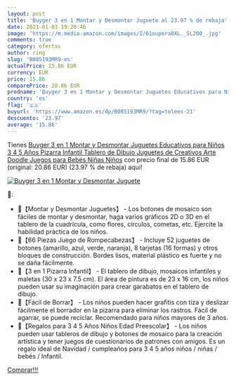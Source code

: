 ```yaml
---
layout: post
title: 'Buyger 3 en 1 Montar y Desmontar Juguete al 23.97 % de rebaja'
date: 2021-01-03 19:20:46
image: 'https://m.media-amazon.com/images/I/61oupera8XL._SL200_.jpg'
comments: true
category: ofertas
author: ring
slug: 'B085193MR9-es'
actualPrice: 15.86 EUR
currency: EUR
price: 15.86
comparePrice: 20.86 EUR
prodname: 'Buyger 3 en 1 Montar y Desmontar Juguetes Educativos para Niños 3 4 5 Años Pizarra Infantil Tablero de Dibujo Juguetes de Creativos Arte Doodle Juegos para Bebés Niñas Niños'
country: 'es'
flag: '🇪🇸'
buyurl: 'https://www.amazon.es/dp/B085193MR9/?tag=tolees-21'
descuento: '23.97'
average: '15.86'
---
```


Tienes [Buyger 3 en 1 Montar y Desmontar Juguetes Educativos para Niños 3 4 5 Años Pizarra Infantil Tablero de Dibujo Juguetes de Creativos Arte Doodle Juegos para Bebés Niñas Niños](https://www.amazon.es/dp/B085193MR9/?tag=tolees-21) con precio final de  15.86 EUR (original: 20.86 EUR) (23.97 %  de rebaja) aqui!

[![Buyger 3 en 1 Montar y Desmontar Juguete](https://m.media-amazon.com/images/I/61oupera8XL._SL200_.jpg)](https://www.amazon.es/dp/B085193MR9/?tag=tolees-21)

🔎:

- 🍁【Montar y Desmontar Juguetes】 - Los botones de mosaico son fáciles de montar y desmontar, haga varios gráficos 2D o 3D en el tablero de la cuadrícula, como flores, círculos, cometas, etc. Ejercite la habilidad práctica de los niños.
- 🍁【66 Piezas Juego de Rompecabezas】 - Incluye 52 juguetes de botones (amarillo, azul, verde, naranja), 8 tarjetas (16 formas) y otros bloques de construcción. Bordes lisos, material plástico es fuerte y no se daña fácilmente.
- 🍁【3 en 1 Pizarra Infantil】 - El tablero de dibujo, mosaicos infantiles y maletas (30 x 23 x 7.5 cm). El área de pintura es de 23 x 16 cm, los niños pueden usar su imaginación para crear garabatos en el tablero de dibujo.
- 🍁【Fácil de Borrar】 - Los niños pueden hacer grafitis con tiza y deslizar fácilmente el borrador en la pizarra para eliminar los rastros. Fácil de agarrar, se puede reciclar. Recomendado para niños mayores de 3 años.
- 🍁【Regalos para 3 4 5 Años Niños Edad Preescolar】 - Los niños pueden usar tableros de dibujo y botones de mosaico para la creación artística y tener juegos de cuestionarios de patrones con amigos. Es un regalo ideal de Navidad / cumpleaños para 3 4 5 años niños / niñas / bebés / Infantil.

[Comprar!!!](https://www.amazon.es/dp/B085193MR9/?tag=tolees-21)
